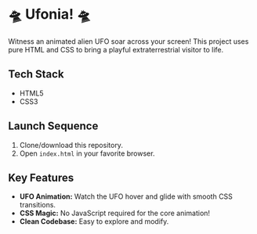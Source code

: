 # 🛸 Ufonia! 🛸

Witness an animated alien UFO soar across your screen! This project uses pure HTML and CSS to bring a playful extraterrestrial visitor to life.

## Tech Stack

- HTML5
- CSS3

## Launch Sequence

1. Clone/download this repository.
2. Open `index.html` in your favorite browser.

## Key Features

- **UFO Animation:**  Watch the UFO hover and glide with smooth CSS transitions.
- **CSS Magic:**  No JavaScript required for the core animation!
- **Clean Codebase:**  Easy to explore and modify.
